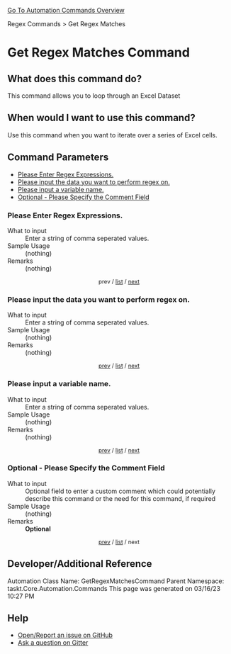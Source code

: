 <!--TITLE: Get Regex Matches Command -->
<!-- SUBTITLE: a command in the Regex Commands group. -->
[Go To Automation Commands Overview](/automation-commands.md)


Regex Commands &gt; Get Regex Matches


# Get Regex Matches Command


## What does this command do?
This command allows you to loop through an Excel Dataset


## When would I want to use this command?
Use this command when you want to iterate over a series of Excel cells.


<a id="param_list"></a>
## Command Parameters
- [Please Enter Regex Expressions.](#param_0)
- [Please input the data you want to perform regex on.](#param_1)
- [Please input a variable name.](#param_2)
- [Optional - Please Specify the Comment Field](#param_3)


<a id="param_0"></a>
### Please Enter Regex Expressions.


<dl>
<dt>What to input</dt><dd>Enter a string of comma seperated values.</dd>
<dt>Sample Usage</dt><dd>(nothing)</dd>
<dt>Remarks</dt><dd>(nothing)</dd>
</dl>




<div style="font-size: 90%; text-align: center">


prev / [list](#param_list) / [next](#param_1)


</div>


<a id="param_1"></a>
### Please input the data you want to perform regex on.


<dl>
<dt>What to input</dt><dd>Enter a string of comma seperated values.</dd>
<dt>Sample Usage</dt><dd>(nothing)</dd>
<dt>Remarks</dt><dd>(nothing)</dd>
</dl>




<div style="font-size: 90%; text-align: center">


[prev](#param_1) / [list](#param_list) / [next](#param_2)


</div>


<a id="param_2"></a>
### Please input a variable name.


<dl>
<dt>What to input</dt><dd>Enter a string of comma seperated values.</dd>
<dt>Sample Usage</dt><dd>(nothing)</dd>
<dt>Remarks</dt><dd>(nothing)</dd>
</dl>




<div style="font-size: 90%; text-align: center">


[prev](#param_2) / [list](#param_list) / [next](#param_3)


</div>


<a id="param_3"></a>
### Optional - Please Specify the Comment Field


<dl>
<dt>What to input</dt><dd>Optional field to enter a custom comment which could potentially describe this command or the need for this command, if required</dd>
<dt>Sample Usage</dt><dd>(nothing)</dd>
<dt>Remarks</dt><dd><strong>Optional</strong><br></dd>
</dl>




<div style="font-size: 90%; text-align: center">


[prev](#param_3) / [list](#param_list) / next


</div>


## Developer/Additional Reference
Automation Class Name: GetRegexMatchesCommand
Parent Namespace: taskt.Core.Automation.Commands
This page was generated on 03/16/23 10:27 PM


## Help
- [Open/Report an issue on GitHub](https://github.com/rcktrncn/taskt/issues/new)
- [Ask a question on Gitter](https://gitter.im/taskt-rpa/Lobby)

